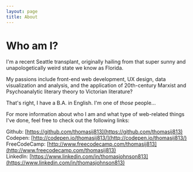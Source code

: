 ```yaml
---
layout: page
title: About
---
```


# Who am I?

I'm a recent Seattle transplant, originally hailing from that super sunny and unapologetically weird state we know as Florida.

My passions include front-end web development, UX design, data visualization and analysis, and the application of 20th-century Marxist and Psychoanalytic literary theory to Victorian literature?

That's right, I have a B.A. in English. I'm one of *those* people...

For more information about who I am and what type of web-related things I've done, feel free to check out the following links:

Github: [https://github.com/thomasij813](https://github.com/thomasij813)<br/>
Codepen: [http://codepen.io/thomasij813/](http://codepen.io/thomasij813/)<br/>
FreeCodeCamp: [http://www.freecodecamp.com/thomasij813](http://www.freecodecamp.com/thomasij813)<br/>
LinkedIn: [https://www.linkedin.com/in/thomasjohnson813](https://www.linkedin.com/in/thomasjohnson813)
